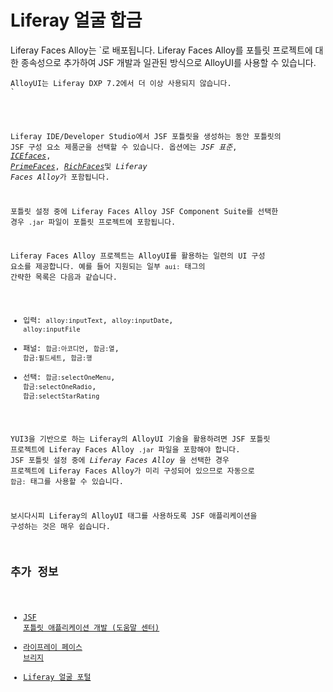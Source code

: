 # Liferay 얼굴 합금

Liferay Faces Alloy는</code> `로 배포됩니다. Liferay Faces Alloy를 포틀릿 프로젝트에 대한 종속성으로 추가하여 JSF 개발과 일관된 방식으로 AlloyUI를 사용할 수 있습니다. </p>

<pre><code class="{note}">AlloyUI는 Liferay DXP 7.2에서 더 이상 사용되지 않습니다.
`</pre>

Liferay IDE/Developer Studio에서 JSF 포틀릿을 생성하는 동안 포틀릿의 JSF 구성 요소 제품군을 선택할 수 있습니다. 옵션에는 *JSF 표준*, [*ICEfaces*](http://www.icesoft.org/java/projects/ICEfaces/overview.jsf), [*PrimeFaces*](http://primefaces.org/), [*RichFaces*](http://richfaces.jboss.org/)및 *Liferay Faces Alloy*가 포함됩니다.

포틀릿 설정 중에 Liferay Faces Alloy JSF Component Suite를 선택한 경우 `.jar` 파일이 포틀릿 프로젝트에 포함됩니다.

Liferay Faces Alloy 프로젝트는 AlloyUI를 활용하는 일련의 UI 구성 요소를 제공합니다. 예를 들어 지원되는 일부 `aui:` 태그의 간략한 목록은 다음과 같습니다.

* 입력: `alloy:inputText`, `alloy:inputDate`, `alloy:inputFile`
* 패널: `합금:아코디언`, `합금:열`, `합금:필드세트`, `합금:행`
* 선택: `합금:selectOneMenu`, `합금:selectOneRadio`, `합금:selectStarRating`

YUI3을 기반으로 하는 Liferay의 AlloyUI 기술을 활용하려면 JSF 포틀릿 프로젝트에 Liferay Faces Alloy `.jar` 파일을 포함해야 합니다. JSF 포틀릿 설정 중에 *Liferay Faces Alloy* 을 선택한 경우 프로젝트에 Liferay Faces Alloy가 미리 구성되어 있으므로 자동으로 `합금:` 태그를 사용할 수 있습니다.

보시다시피 Liferay의 AlloyUI 태그를 사용하도록 JSF 애플리케이션을 구성하는 것은 매우 쉽습니다.

## 추가 정보

* [JSF 포틀릿 애플리케이션 개발 \(도움말 센터\)](https://help.liferay.com/hc/en-us/articles/360029069451-Developing-a-JSF-Portlet-Application)
* [라이프레이 페이스 브리지](./liferay-faces-bridge.md)
* [Liferay 얼굴 포털](./liferay-faces-portal.md)